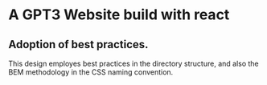 # A GPT3 Website build with react 

## Adoption of best practices.

This design employes best practices in the directory structure, and also the BEM methodology in the CSS naming convention.

